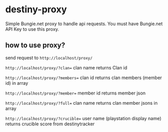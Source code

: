 # destiny-proxy

Simple Bungie.net proxy to handle api requests.
You must have Bungie.net API Key to use this proxy.

## how to use proxy?

send request to `http://localhost/proxy/`

`http://localhost/proxy/?clan=`
clan name returns Clan id

`http://localhost/proxy/?members=`
clan id returns clan members (member id) in array

`http://localhost/proxy/?member=`
member id returns member json

`http://localhost/proxy/?full=`
clan name returns clan member jsons in array

`http://localhost/proxy/?crucible=`
user name (playstation display name) returns crucible score from destinytracker
